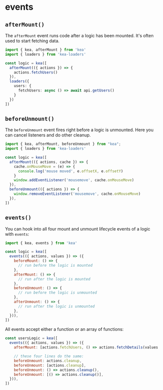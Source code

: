 # events

## `afterMount()`

The `afterMount` event runs code after a logic has been mounted. It's often used to start fetching data.

```ts
import { kea, afterMount } from 'kea'
import { loaders } from 'kea-loaders'

const logic = kea([
  afterMount(({ actions }) => {
    actions.fetchUsers()
  }),
  loaders({
    users: {
      fetchUsers: async () => await api.getUsers()
    }
  })
])
```

## `beforeUnmount()`

The `beforeUnmount` event fires right before a logic is unmounted. Here you can cancel listeners and do other
cleanup.

```ts
import { kea, afterMount, beforeUnmount } from "kea";
import { loaders } from 'kea-loaders'

const logic = kea([
  afterMount(({ actions, cache }) => {
    cache.onMouseMove = (e) => {
      console.log('mouse moved', e.offsetX, e.offsetY)
    }
    window.addEventListener('mousemove', cache.onMouseMove)
  }),
  beforeUnmount(({ actions }) => {
    window.removeEventListener('mousemove', cache.onMouseMove)
  }),
])
```

## `events()`

You can hook into all four mount and unmount lifecycle events of a logic with `events`:

```javascript
import { kea, events } from 'kea'

const logic = kea([
  events(({ actions, values }) => ({
    beforeMount: () => {
      // run before the logic is mounted
    },
    afterMount: () => {
      // run after the logic is mounted
    },
    beforeUnmount: () => {
      // run before the logic is unmounted
    },
    afterUnmount: () => {
      // run after the logic is unmounted
    },
  })),
])
```

All events accept either a function or an array of functions:

```javascript
const usersLogic = kea([
  events(({ actions, values }) => ({
    afterMount: [actions.fetchUsers, () => actions.fetchDetails(values.user.id)],

    // these four lines do the same:
    beforeUnmount: actions.cleanup,
    beforeUnmount: [actions.cleanup],
    beforeUnmount: () => actions.cleanup(),
    beforeUnmount: [() => actions.cleanup()],
  })),
])
```
